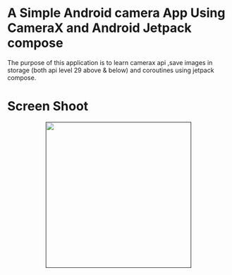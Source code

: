 # A Simple Android camera App Using CameraX and Android Jetpack compose

The purpose of this application is to learn camerax api ,save images in storage (both api level 29
above & below) and coroutines using jetpack compose.

# Screen Shoot

<div align="center">
   <a target="_blank" rel="noopener noreferrer" href="">
     <img src="https://user-images.githubusercontent.com/77713815/157415447-388e8c7e-241a-45f0-b97e-13c0d363b12f.jpg" width="330" style="max-width: 100%;"></a>
  </div>
